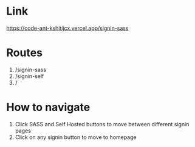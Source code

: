 # Link
https://code-ant-kshitijcx.vercel.app/signin-sass
# Routes
1. /signin-sass
2. /signin-self
3. /
# How to navigate
1. Click SASS and Self Hosted buttons to move between different signin pages
2. Click on any signin button to move to homepage
